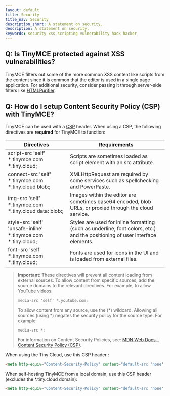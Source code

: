 ```yaml
---
layout: default
title: Security
title_nav: Security
description_short: A statement on security.
description: A statement on security.
keywords: security xss scripting vulnerability hack hacker
---
```


## Q: Is TinyMCE protected against XSS vulnerabilities?

TinyMCE filters out some of the more common XSS content like scripts from the content since it is common that the editor is used in a single page application. For additional security, consider passing it through server-side filters like [HTMLPurifier](http://htmlpurifier.org/).

## Q: How do I setup Content Security Policy (CSP) with TinyMCE?

TinyMCE can be used with a [CSP](https://content-security-policy.com/) header. When using a CSP, the following directives are **required** for TinyMCE to function:

| Directives | Requirements |
|------------|--------------|
| script-src 'self' *.tinymce.com *.tiny.cloud;          | Scripts are sometimes loaded as script element with an src attribute.
| connect-src 'self' *.tinymce.com *.tiny.cloud blob:;         | XMLHttpRequest are required by some services such as spellchecking and PowerPaste.
| img-src 'self' *.tinymce.com *.tiny.cloud data: blob:; | Images within the editor are sometimes base64 encoded, blob URLs, or proxied through the cloud service.
| style-src 'self' 'unsafe-inline' *.tinymce.com *.tiny.cloud;        | Styles are used for inline formatting (such as underline, font colors, etc.) and the positioning of user interface elements.
| font-src 'self' *.tinymce.com *.tiny.cloud;            | Fonts are used for icons in the UI and is loaded from external files.

> **Important**: These directives will prevent all content loading from external sources.
> To allow content from specific sources, add the source domains to the relevant directives. For example, to allow YouTube videos:
>  ```html
>  media-src 'self' *.youtube.com;
>  ```
>  To allow content from any source, use the (&#42;) wildcard. Allowing all sources (using &#42;) negates the security policy for the source type. For example:
>  ```html
>  media-src *;
>  ```
> For information on Content Security Policies, see: [MDN Web Docs - Content Security Policy (CSP)](https://developer.mozilla.org/en-US/docs/Web/HTTP/CSP).

When using the Tiny Cloud, use this CSP header :

```html
<meta http-equiv="Content-Security-Policy" content="default-src 'none'; script-src 'self' *.tinymce.com *.tiny.cloud; connect-src 'self' *.tinymce.com *.tiny.cloud blob:; img-src 'self' *.tinymce.com *.tiny.cloud data: blob:; style-src 'self' 'unsafe-inline' *.tinymce.com *.tiny.cloud; font-src 'self' *.tinymce.com *.tiny.cloud;" />
```

When self-hosting TinyMCE from a local domain, use this CSP header (excludes the &#42;.tiny.cloud domain):

```html
<meta http-equiv="Content-Security-Policy" content="default-src 'none'; script-src 'self'; connect-src 'self' blob:; img-src 'self' data: blob:; style-src 'self' 'unsafe-inline'; font-src 'self';" />
```
